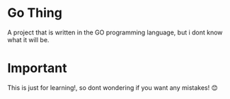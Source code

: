 # Go Thing
A project that is written in the GO programming language, but i dont know what it will be. 

# Important

This is just for learning!, so dont wondering if you want any mistakes! :blush: